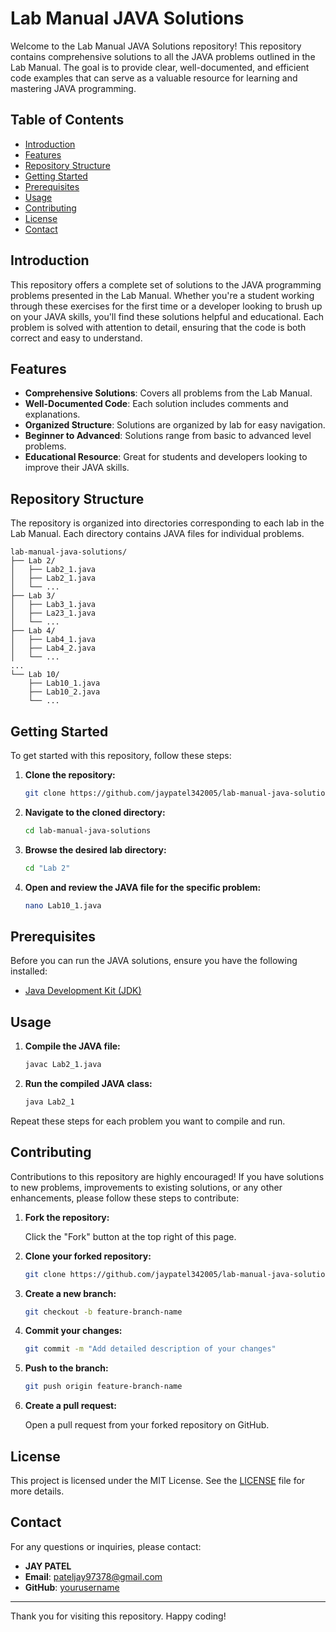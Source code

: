 
# Lab Manual JAVA Solutions

Welcome to the Lab Manual JAVA Solutions repository! This repository contains comprehensive solutions to all the JAVA problems outlined in the Lab Manual. The goal is to provide clear, well-documented, and efficient code examples that can serve as a valuable resource for learning and mastering JAVA programming.

## Table of Contents

- [Introduction](#introduction)
- [Features](#features)
- [Repository Structure](#repository-structure)
- [Getting Started](#getting-started)
- [Prerequisites](#prerequisites)
- [Usage](#usage)
- [Contributing](#contributing)
- [License](#license)
- [Contact](#contact)

## Introduction

This repository offers a complete set of solutions to the JAVA programming problems presented in the Lab Manual. Whether you're a student working through these exercises for the first time or a developer looking to brush up on your JAVA skills, you'll find these solutions helpful and educational. Each problem is solved with attention to detail, ensuring that the code is both correct and easy to understand.

## Features

- **Comprehensive Solutions**: Covers all problems from the Lab Manual.
- **Well-Documented Code**: Each solution includes comments and explanations.
- **Organized Structure**: Solutions are organized by lab for easy navigation.
- **Beginner to Advanced**: Solutions range from basic to advanced level problems.
- **Educational Resource**: Great for students and developers looking to improve their JAVA skills.

## Repository Structure

The repository is organized into directories corresponding to each lab in the Lab Manual. Each directory contains JAVA files for individual problems.

```
lab-manual-java-solutions/
├── Lab 2/
│   ├── Lab2_1.java
│   ├── Lab2_1.java
│   └── ...
├── Lab 3/
│   ├── Lab3_1.java
│   ├── La23_1.java
│   └── ...
├── Lab 4/
│   ├── Lab4_1.java
│   ├── Lab4_2.java
│   └── ...
...
└── Lab 10/
    ├── Lab10_1.java
    ├── Lab10_2.java
    └── ...
```

## Getting Started

To get started with this repository, follow these steps:

1. **Clone the repository:**

   ```bash
   git clone https://github.com/jaypatel342005/lab-manual-java-solutions.git
   ```

2. **Navigate to the cloned directory:**

   ```bash
   cd lab-manual-java-solutions
   ```

3. **Browse the desired lab directory:**

   ```bash
   cd "Lab 2"
   ```

4. **Open and review the JAVA file for the specific problem:**

   ```bash
   nano Lab10_1.java
   ```

## Prerequisites

Before you can run the JAVA solutions, ensure you have the following installed:

- [Java Development Kit (JDK)](https://www.oracle.com/java/technologies/javase-downloads.html)

## Usage

1. **Compile the JAVA file:**

   ```bash
   javac Lab2_1.java
   ```

2. **Run the compiled JAVA class:**

   ```bash
   java Lab2_1
   ```

Repeat these steps for each problem you want to compile and run.

## Contributing

Contributions to this repository are highly encouraged! If you have solutions to new problems, improvements to existing solutions, or any other enhancements, please follow these steps to contribute:

1. **Fork the repository:**

   Click the "Fork" button at the top right of this page.

2. **Clone your forked repository:**

   ```bash
   git clone https://github.com/jaypatel342005/lab-manual-java-solutions.git
   ```

3. **Create a new branch:**

   ```bash
   git checkout -b feature-branch-name
   ```

4. **Commit your changes:**

   ```bash
   git commit -m "Add detailed description of your changes"
   ```

5. **Push to the branch:**

   ```bash
   git push origin feature-branch-name
   ```

6. **Create a pull request:**

   Open a pull request from your forked repository on GitHub.

## License

This project is licensed under the MIT License. See the [LICENSE](LICENSE) file for more details.

## Contact

For any questions or inquiries, please contact:

- **JAY PATEL**
- **Email**: pateljay97378@gmail.com
- **GitHub**: [yourusername](https://github.com/jaypatel342005)

---

Thank you for visiting this repository. Happy coding!
